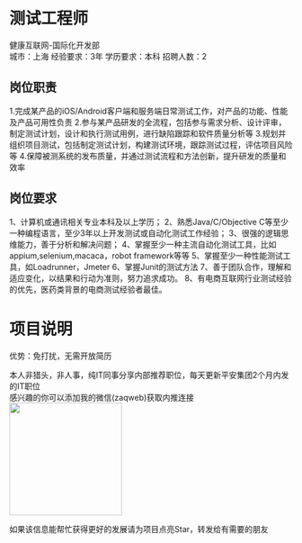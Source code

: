 # 测试工程师
健康互联网-国际化开发部  
城市：上海 经验要求：3年 学历要求：本科  招聘人数：2

## 岗位职责
1.完成某产品的iOS/Android客户端和服务端日常测试工作，对产品的功能、性能及产品可用性负责
   2.参与某产品研发的全流程，包括参与需求分析、设计评审，制定测试计划，设计和执行测试用例，进行缺陷跟踪和软件质量分析等
   3.规划并组织项目测试，包括制定测试计划，构建测试环境，跟踪测试过程，评估项目风险等
   4.保障被测系统的发布质量，并通过测试流程和方法创新，提升研发的质量和效率

## 岗位要求
1、计算机或通讯相关专业本科及以上学历；
   2、熟悉Java/C/Objective C等至少一种编程语言，至少3年以上开发测试或自动化测试工作经验；
   3、很强的逻辑思维能力，善于分析和解决问题；
   4、掌握至少一种主流自动化测试工具，比如appium,selenium,macaca，robot framework等等
   5、掌握至少一种性能测试工具，如Loadrunner，Jmeter
   6、掌握Junit的测试方法
   7、善于团队合作，理解和适应变化，以结果和行动为准则，努力追求成功。 
   8、有电商互联网行业测试经验的优先，医药类背景的电商测试经验者最佳。

# 项目说明

优势：免打扰，无需开放简历

本人非猎头，非人事，纯IT同事分享内部推荐职位，每天更新平安集团2个月内发的IT职位  
感兴趣的你可以添加我的微信(zaqweb)获取内推连接  
<img src="https://github.com/zaqweb/PA-IT-JOBS/blob/master/WechatICode.jpeg"  height="200" width="200">

如果该信息能帮忙获得更好的发展请为项目点亮Star，转发给有需要的朋友





